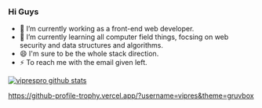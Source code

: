 ### Hi Guys

- 🔭 I’m currently working  as a front-end web developer.
- 🌱 I’m currently learning all computer field things, focsing on web security and  data structures and algorithms.
- 😄 I'm sure to be the whole stack direction.
- ⚡ To reach me with the email given left.

[![viprespro github stats](https://github-readme-stats.vercel.app/api?username=viprespro)](//vipres.top)

https://github-profile-trophy.vercel.app/?username=vipres&theme=gruvbox

<!--
**viprespro/viprespro** is a ✨ _special_ ✨ repository because its `README.md` (this file) appears on your GitHub profile.

Here are some ideas to get you started:

- 🔭 I’m currently working on ...
- 🌱 I’m currently learning ...
- 👯 I’m looking to collaborate on ...
- 🤔 I’m looking for help with ...
- 💬 Ask me about ...
- 📫 How to reach me: ...
- 😄 Pronouns: ...
- ⚡ Fun fact: ...
-->
